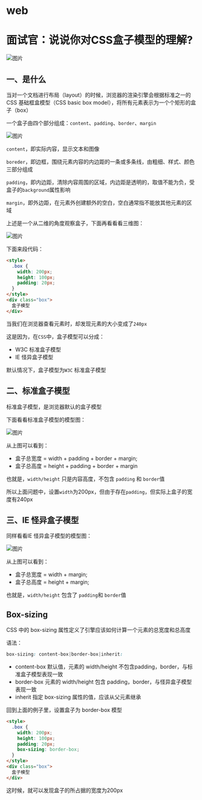 # web

# 面试官：说说你对CSS盒子模型的理解?





![图片](https://cdn.jsdelivr.net/gh/IceRain-mvc/cdn/img/640-20210928110357951)

## 一、是什么

当对一个文档进行布局（layout）的时候，浏览器的渲染引擎会根据标准之一的 CSS 基础框盒模型（CSS basic box model），将所有元素表示为一个个矩形的盒子（box）

一个盒子由四个部分组成：`content`、`padding`、`border`、`margin`

![图片](https://cdn.jsdelivr.net/gh/IceRain-mvc/cdn/img/640-20210928110402921)

`content`，即实际内容，显示文本和图像

`boreder`，即边框，围绕元素内容的内边距的一条或多条线，由粗细、样式、颜色三部分组成

`padding`，即内边距，清除内容周围的区域，内边距是透明的，取值不能为负，受盒子的`background`属性影响

`margin`，即外边距，在元素外创建额外的空白，空白通常指不能放其他元素的区域

上述是一个从二维的角度观察盒子，下面再看看看三维图：

![图片](https://cdn.jsdelivr.net/gh/IceRain-mvc/cdn/img/640-20210928110409485)

下面来段代码：

```html
<style>
  .box {
    width: 200px;
    height: 100px;
    padding: 20px;
  }
</style>
<div class="box">
  盒子模型
</div>
```

当我们在浏览器查看元素时，却发现元素的大小变成了`240px`

这是因为，在`CSS`中，盒子模型可以分成：

- W3C 标准盒子模型
- IE 怪异盒子模型

默认情况下，盒子模型为`W3C` 标准盒子模型

## 二、标准盒子模型

标准盒子模型，是浏览器默认的盒子模型

下面看看标准盒子模型的模型图：

![图片](https://cdn.jsdelivr.net/gh/IceRain-mvc/cdn/img/640-20210928110415860)

从上图可以看到：

- 盒子总宽度 = width + padding + border + margin;
- 盒子总高度 = height + padding + border + margin

也就是，`width/height` 只是内容高度，不包含 `padding` 和 `border`值

所以上面问题中，设置`width`为200px，但由于存在`padding`，但实际上盒子的宽度有240px

## 三、IE 怪异盒子模型

同样看看IE 怪异盒子模型的模型图：

![图片](https://cdn.jsdelivr.net/gh/IceRain-mvc/cdn/img/640-20210928110422548)

从上图可以看到：

- 盒子总宽度 = width + margin;
- 盒子总高度 = height + margin;

也就是，`width/height` 包含了 `padding`和 `border`值

## Box-sizing

CSS 中的 box-sizing 属性定义了引擎应该如何计算一个元素的总宽度和总高度

语法：

```css
box-sizing: content-box|border-box|inherit:
```

- content-box 默认值，元素的 width/height 不包含padding，border，与标准盒子模型表现一致
- border-box 元素的 width/height 包含 padding，border，与怪异盒子模型表现一致
- inherit 指定 box-sizing 属性的值，应该从父元素继承

回到上面的例子里，设置盒子为 border-box 模型

```html
<style>
  .box {
    width: 200px;
    height: 100px;
    padding: 20px;
    box-sizing: border-box;
  }
</style>
<div class="box">
  盒子模型
</div>
```

这时候，就可以发现盒子的所占据的宽度为200px